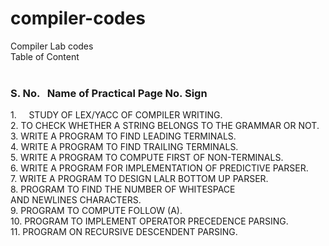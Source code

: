 # compiler-codes
Compiler Lab codes<br>
Table of Content<br>
<br><p>
<h3>S. No.    Name of Practical	Page No.	Sign</h3>
1.      STUDY OF LEX/YACC OF COMPILER WRITING.<br>		
2.	    TO CHECK WHETHER A STRING BELONGS TO THE GRAMMAR OR NOT.<br>		
3.	    WRITE A PROGRAM TO FIND LEADING TERMINALS.<br>		
4.    	WRITE A PROGRAM TO FIND TRAILING TERMINALS.<br>		
5.	    WRITE A PROGRAM TO COMPUTE FIRST OF NON-TERMINALS.		<br>		
6.	    WRITE A PROGRAM FOR IMPLEMENTATION OF PREDICTIVE PARSER.<br>		
7.    	WRITE A PROGRAM TO DESIGN LALR BOTTOM UP PARSER.	<br>		
8.	    PROGRAM TO FIND THE NUMBER OF WHITESPACE<br>		
        AND NEWLINES CHARACTERS. 	<br>		
9.	    PROGRAM TO COMPUTE FOLLOW (A).	<br>		
10.	    PROGRAM TO IMPLEMENT OPERATOR PRECEDENCE PARSING.		<br>		
11.	    PROGRAM ON RECURSIVE DESCENDENT PARSING.		<br>		
</p>
